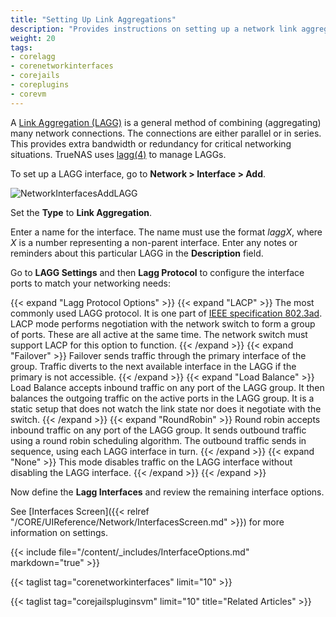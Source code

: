 ```yaml
---
title: "Setting Up Link Aggregations"
description: "Provides instructions on setting up a network link aggregation (LAGG) interface on TrueNAS CORE."
weight: 20
tags:
- corelagg
- corenetworkinterfaces
- corejails
- coreplugins
- corevm
---
```


A [Link Aggregation (LAGG)](https://tools.ietf.org/html/rfc7424) is a general method of combining (aggregating) many network connections. The connections are either parallel or in series. This provides extra bandwidth or redundancy for critical networking situations. TrueNAS uses [lagg(4)](https://www.freebsd.org/cgi/man.cgi?lagg(4)) to manage LAGGs.

To set up a LAGG interface, go to **Network > Interface > Add**.

![NetworkInterfacesAddLAGG](/images/CORE/Network/NetworkInterfacesAddLAGG.png "Adding a lagg interface")

Set the **Type** to **Link Aggregation**.

Enter a name for the interface. The name must use the format *laggX*, where *X* is a number representing a non-parent interface.
Enter any notes or reminders about this particular LAGG in the **Description** field.

Go to **LAGG Settings** and then **Lagg Protocol** to configure the interface ports to match your networking needs:

{{< expand "Lagg Protocol Options" >}}
{{< expand "LACP" >}}
The most commonly used LAGG protocol. It is one part of [IEEE specification 802.3ad](https://www.ieee802.org/3/hssg/public/apr07/frazier_01_0407.pdf). LACP mode performs negotiation with the network switch to form a group of ports. These are all active at the same time. The network switch must support LACP for this option to function.
{{< /expand >}}
{{< expand "Failover" >}}
Failover sends traffic through the primary interface of the group. Traffic diverts to the next available interface in the LAGG if the primary is not accessible.
{{< /expand >}}
{{< expand "Load Balance" >}}
Load Balance accepts inbound traffic on any port of the LAGG group. It then balances the outgoing traffic on the active ports in the LAGG group. It is a static setup that does not watch the link state nor does it negotiate with the switch.
{{< /expand >}}
{{< expand "RoundRobin" >}}
Round robin accepts inbound traffic on any port of the LAGG group. It sends outbound traffic using a round robin scheduling algorithm. The outbound traffic sends in sequence, using each LAGG interface in turn.
{{< /expand >}}
{{< expand "None" >}}
This mode disables traffic on the LAGG interface without disabling the LAGG interface.
{{< /expand >}}
{{< /expand >}}

Now define the **Lagg Interfaces** and review the remaining interface options.

See [Interfaces Screen]({{< relref "/CORE/UIReference/Network/InterfacesScreen.md" >}}) for more information on settings.

{{< include file="/content/_includes/InterfaceOptions.md" markdown="true" >}}

{{< taglist tag="corenetworkinterfaces" limit="10" >}}

{{< taglist tag="corejailspluginsvm" limit="10" title="Related Articles" >}}
